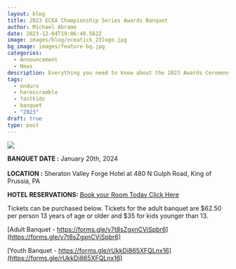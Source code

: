 ```yaml
---
layout: blog
title: 2023 ECEA Championship Series Awards Banquet
author: Michael Abramo
date: 2023-12-04T19:06:40.562Z
image: images/blog/eceatick_23logo.jpg
bg_image: images/feature-bg.jpg
categories:
  - Announcement
  - News
description: Everything you need to know about the 2023 Awards Ceremony and Banquet
tags:
  - enduro
  - harescramble
  - fastkidz
  - banquet
  - "2023"
draft: true
type: post
---
```

![](/images/blog/eceatick23info.jpg)

**BANQUET DATE :** January 20th, 2024\
\
**LOCATION :** Sheraton Valley Forge Hotel at 480 N Gulph Road, King of Prussia, PA

**HOTEL RESERVATIONS:** [Book your Room Today Click Here ](https://www.marriott.com/events/start.mi?id=1687358131807&key=GRP)

Tickets can be purchased below. Tickets for the adult banquet are $62.50 per person 13 years of age or older and $35 for kids younger than 13. 

[Adult Banquet - https://forms.gle/v7t8sZgxnCVjSpbr6](https://forms.gle/v7t8sZgxnCVjSpbr6)

[Youth Banquet - https://forms.gle/rUkkDi865XFQLnx16](https://forms.gle/rUkkDi865XFQLnx16)